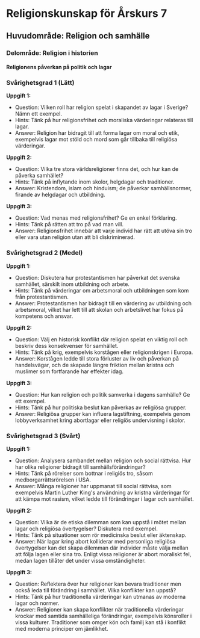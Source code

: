 # Religionskunskap för Årskurs 7
## Huvudområde: Religion och samhälle
### Delområde: Religion i historien
#### Religionens påverkan på politik och lagar

### Svårighetsgrad 1 (Lätt)
**Uppgift 1:**
* Question: Vilken roll har religion spelat i skapandet av lagar i Sverige? Nämn ett exempel.
* Hints: Tänk på hur religionsfrihet och moraliska värderingar relateras till lagar.
* Answer: Religion har bidragit till att forma lagar om moral och etik, exempelvis lagar mot stöld och mord som går tillbaka till religiösa värderingar.

**Uppgift 2:**
* Question: Vilka tre stora världsreligioner finns det, och hur kan de påverka samhället?
* Hints: Tänk på inflytande inom skolor, helgdagar och traditioner.
* Answer: Kristendom, islam och hinduism; de påverkar samhällsnormer, firande av helgdagar och utbildning.

**Uppgift 3:**
* Question: Vad menas med religionsfrihet? Ge en enkel förklaring.
* Hints: Tänk på rätten att tro på vad man vill.
* Answer: Religionsfrihet innebär att varje individ har rätt att utöva sin tro eller vara utan religion utan att bli diskriminerad.

### Svårighetsgrad 2 (Medel)
**Uppgift 1:**
* Question: Diskutera hur protestantismen har påverkat det svenska samhället, särskilt inom utbildning och arbete.
* Hints: Tänk på värderingar om arbetsmoral och utbildningen som kom från protestantismen.
* Answer: Protestantismen har bidragit till en värdering av utbildning och arbetsmoral, vilket har lett till att skolan och arbetslivet har fokus på kompetens och ansvar.

**Uppgift 2:**
* Question: Välj en historisk konflikt där religion spelat en viktig roll och beskriv dess konsekvenser för samhället.
* Hints: Tänk på krig, exempelvis korstågen eller religionskrigen i Europa.
* Answer: Korstågen ledde till stora förluster av liv och påverkan på handelsvägar, och de skapade längre friktion mellan kristna och muslimer som fortfarande har effekter idag.

**Uppgift 3:**
* Question: Hur kan religion och politik samverka i dagens samhälle? Ge ett exempel.
* Hints: Tänk på hur politiska beslut kan påverkas av religiösa grupper.
* Answer: Religiösa grupper kan influera lagstiftning, exempelvis genom lobbyverksamhet kring abortlagar eller religiös undervisning i skolor.

### Svårighetsgrad 3 (Svårt)
**Uppgift 1:**
* Question: Analysera sambandet mellan religion och social rättvisa. Hur har olika religioner bidragit till samhällsförändringar?
* Hints: Tänk på rörelser som bottnar i religiös tro, såsom medborgarrättsrörelsen i USA.
* Answer: Många religioner har uppmanat till social rättvisa, som exempelvis Martin Luther King's användning av kristna värderingar för att kämpa mot rasism, vilket ledde till förändringar i lagar och samhället.

**Uppgift 2:**
* Question: Vilka är de etiska dilemman som kan uppstå i mötet mellan lagar och religiösa övertygelser? Diskutera med exempel.
* Hints: Tänk på situationer som rör medicinska beslut eller äktenskap.
* Answer: När lagar kring abort kolliderar med personliga religiösa övertygelser kan det skapa dilemman där individer måste välja mellan att följa lagen eller sina tro. Enligt vissa religioner är abort moraliskt fel, medan lagen tillåter det under vissa omständigheter.

**Uppgift 3:**
* Question: Reflektera över hur religioner kan bevara traditioner men också leda till förändring i samhället. Vilka konflikter kan uppstå?
* Hints: Tänk på hur traditionella värderingar kan utmanas av moderna lagar och normer.
* Answer: Religioner kan skapa konflikter när traditionella värderingar krockar med samtida samhälleliga förändringar, exempelvis könsroller i vissa kulturer. Traditioner som omger kön och familj kan stå i konflikt med moderna principer om jämlikhet.